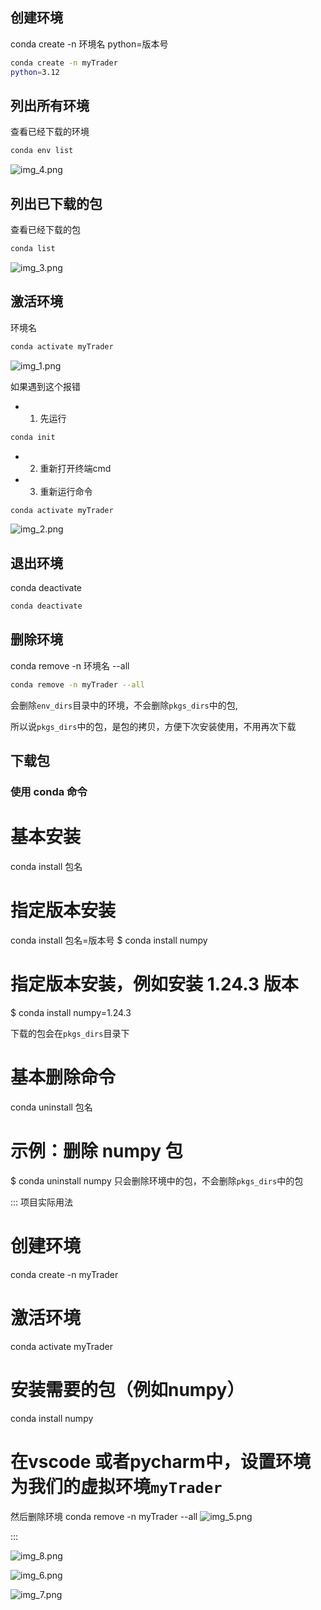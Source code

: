 
## 创建环境

conda create -n 环境名 python=版本号

```bash
conda create -n myTrader 
python=3.12
```

## 列出所有环境
查看已经下载的环境
```bash
conda env list
```
![img_4.png](assets/Anaconda%E5%B8%B8%E7%94%A8%E5%91%BD%E4%BB%A4/img_4.png)


## 列出已下载的包
查看已经下载的包
```bash
conda list
```
![img_3.png](assets/Anaconda%E5%B8%B8%E7%94%A8%E5%91%BD%E4%BB%A4/img_3.png)


## 激活环境

 环境名
```bash
conda activate myTrader
```
![img_1.png](assets/Anaconda%E5%B8%B8%E7%94%A8%E5%91%BD%E4%BB%A4/img_1.png)

如果遇到这个报错
+ 1. 先运行
```bash
conda init 
```

+ 2. 重新打开终端cmd
+ 3. 重新运行命令
```bash
conda activate myTrader
```

![img_2.png](assets/Anaconda%E5%B8%B8%E7%94%A8%E5%91%BD%E4%BB%A4/img_2.png)


## 退出环境 
conda deactivate
```bash
conda deactivate
``` 

## 删除环境

conda remove -n 环境名 --all
```bash
conda remove -n myTrader --all
```
会删除`env_dirs`目录中的环境，不会删除`pkgs_dirs`中的包,

所以说`pkgs_dirs`中的包，是包的拷贝，方便下次安装使用，不用再次下载


## 下载包

### 使用 conda 命令
# 基本安装
conda install 包名
# 指定版本安装
conda install 包名=版本号
$ conda install numpy
# 指定版本安装，例如安装 1.24.3 版本
$ conda install numpy=1.24.3

下载的包会在`pkgs_dirs`目录下


# 基本删除命令
conda uninstall 包名
# 示例：删除 numpy 包
$ conda uninstall numpy
只会删除环境中的包，不会删除`pkgs_dirs`中的包



::: 项目实际用法
# 创建环境
conda create -n myTrader
# 激活环境
conda activate myTrader
# 安装需要的包（例如numpy）
conda install numpy

# 在vscode 或者pycharm中，设置环境为我们的虚拟环境`myTrader`

然后删除环境
conda remove -n myTrader --all
![img_5.png](assets/Anaconda%E5%B8%B8%E7%94%A8%E5%91%BD%E4%BB%A4/img_5.png)

:::


![img_8.png](assets/Anaconda%E5%B8%B8%E7%94%A8%E5%91%BD%E4%BB%A4/img_8.png)

![img_6.png](assets/Anaconda%E5%B8%B8%E7%94%A8%E5%91%BD%E4%BB%A4/img_6.png)

![img_7.png](assets/Anaconda%E5%B8%B8%E7%94%A8%E5%91%BD%E4%BB%A4/img_7.png)

